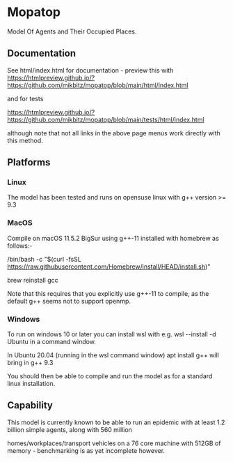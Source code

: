 # Mopatop
Model Of Agents and Their Occupied Places.
## Documentation
See html/index.html for documentation - preview this with
https://htmlpreview.github.io/?https://github.com/mikbitz/mopatop/blob/main/html/index.html

and for tests

https://htmlpreview.github.io/?https://github.com/mikbitz/mopatop/blob/main/tests/html/index.html

although note that not all links in the above page menus work directly with this method.

## Platforms
### Linux
The model has been tested and runs on opensuse linux with g++ version >= 9.3 

### MacOS
Compile on macOS 11.5.2 BigSur using g++-11 installed with homebrew as follows:-

/bin/bash -c "$(curl -fsSL https://raw.githubusercontent.com/Homebrew/install/HEAD/install.sh)"

brew reinstall gcc

Note that this requires that you explicitly use g++-11 to compile, as the default g++ seems not to support openmp.

### Windows
To run on windows 10 or later you can install wsl with e.g. wsl --install -d Ubuntu in a command window.

In Ubuntu 20.04 (running in the wsl command window) apt install g++ will bring in g++ 9.3 

You should then be able to compile and run the model as for a standard linux installation.

## Capability

This model is currently known to be able to run an epidemic with at least 1.2 billion simple agents, along with 560 million

homes/workplaces/transport vehicles on a 76 core machine with 512GB of memory - benchmarking is as yet incomplete however.  
